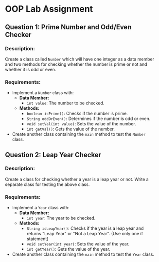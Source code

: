 # OOP Lab Assignment

## Question 1: Prime Number and Odd/Even Checker

### Description:
Create a class called `Number` which will have one integer as a data member and two methods for checking whether the number is prime or not and whether it is odd or even.

### Requirements:
- Implement a `Number` class with:
  - **Data Member:**
    - `int value`: The number to be checked.
  - **Methods:**
    - `boolean isPrime()`: Checks if the number is prime.
    - `String oddOrEven()`: Determines if the number is odd or even.
    - `void setVal(int value)`: Sets the value of the number.
    - `int getVal()`: Gets the value of the number.
- Create another class containing the `main` method to test the `Number` class.

## Question 2: Leap Year Checker

### Description:
Create a class for checking whether a year is a leap year or not. Write a separate class for testing the above class.

### Requirements:
- Implement a `Year` class with:
  - **Data Member:**
    - `int year`: The year to be checked.
  - **Methods:**
    - `String isLeapYear()`: Checks if the year is a leap year and returns "Leap Year" or "Not a Leap Year". (Use only one if statement)
    - `void setYear(int year)`: Sets the value of the year.
    - `int getYear()`: Gets the value of the year.
- Create another class containing the `main` method to test the `Year` class.

